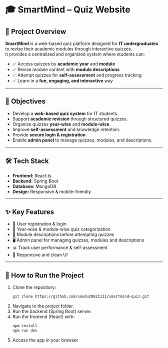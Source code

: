 # 🎓 SmartMind – Quiz Website  

## 📌 Project Overview  
**SmartMind** is a web-based quiz platform designed for **IT undergraduates** to revise their academic modules through interactive quizzes.  
It provides a centralized and organized system where students can:  

- ✅ Access quizzes by **academic year** and **module**  
- ✅ Revise module content with **module descriptions**  
- ✅ Attempt quizzes for **self-assessment** and progress tracking  
- ✅ Learn in a **fun, engaging, and interactive** way  

---

## 🎯 Objectives  
- Develop a **web-based quiz system** for IT students.  
- Support **academic revision** through structured quizzes.  
- Organize quizzes **year-wise** and **module-wise**.  
- Improve **self-assessment** and knowledge retention.  
- Provide **secure login & registration**.  
- Enable **admin panel** to manage quizzes, modules, and descriptions.  

---

## 🛠️ Tech Stack  
- **Frontend:** React.ts  
- **Backend:** Spring Boot  
- **Database:** MongoDB  
- **Design:** Responsive & mobile-friendly  

---

## ✨ Key Features  
- 🔐 User registration & login  
- 📂 Year-wise & module-wise quiz categorization  
- 📝 Module descriptions before attempting quizzes  
- 🖥️ Admin panel for managing quizzes, modules and descriptions  
- 📊 Track user performance & self-assessment  
- 📱 Responsive and clean UI  

---

## 🚀 How to Run the Project  
1. Clone the repository:  
   ```bash
   git clone https://github.com/sandu20021111/smartmind-quiz.git
2. Navigate to the project folder.
3. Run the backend (Spring Boot) server.
4. Run the frontend (React) with:
    ```bash
    npm install
    npm run dev
5. Access the app in your browser
